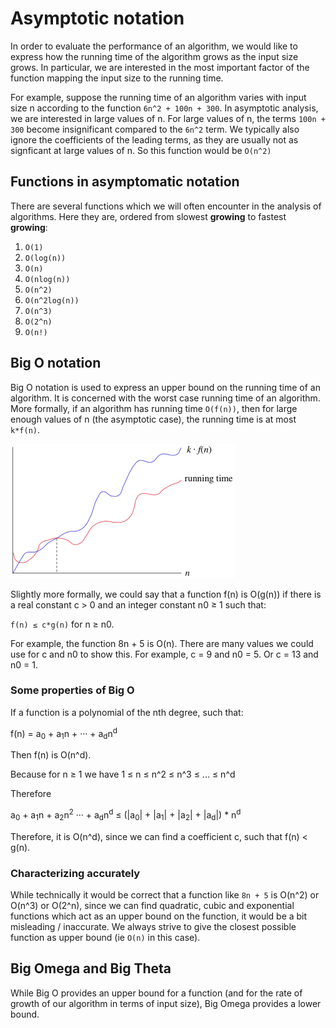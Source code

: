 # Asymptotic notation

In order to evaluate the performance of an algorithm, we would like to express how the running time of the algorithm grows as the input size grows. In particular, we are interested in the most important factor of the function mapping the input size to the running time. 

For example, suppose the running time of an algorithm varies with input size n according to the function `6n^2 + 100n + 300`. In asymptotic analysis, we are interested in large values of n. For large values of n, the terms `100n + 300` become insignificant compared to the `6n^2` term. We typically also ignore the coefficients of the leading terms, as they are usually not as signficant at large values of n. So this function would be `O(n^2)`

## Functions in asymptomatic notation

There are several functions which we will often encounter in the analysis of algorithms. Here they are, ordered from slowest **growing** to fastest **growing**:

1. `O(1)`
2. `O(log(n))`
3. `O(n)`
4. `O(nlog(n))`
5. `O(n^2)`
6. `O(n^2log(n))`
7. `O(n^3)`
8. `O(2^n)`
9. `O(n!)`

## Big O notation

Big O notation is used to express an upper bound on the running time of an algorithm. It is concerned with the worst case running time of an algorithm. More formally, if an algorithm has running time `O(f(n))`, then for large enough values of n (the asymptotic case), the running time is at most `k*f(n)`.

<img src="./running_time.png">

Slightly more formally, we could say that a function f(n) is O(g(n)) if there is a real constant c > 0 and an integer constant n0 ≥ 1 such that:

`f(n) ≤ c*g(n)` for n ≥ n0.

For example, the function 8n + 5 is O(n). There are many values we could use for c and n0 to show this. For example, c = 9 and n0 = 5. Or c = 13 and n0 = 1.

### Some properties of Big O

If a function is a polynomial of the nth degree, such that:

f(n) = a<sub>0</sub> + a<sub>1</sub>n + ··· + a<sub>d</sub>n<sup>d</sup>

Then f(n) is O(n^d).

Because for n ≥ 1 we have 1 ≤ n ≤ n^2 ≤ n^3 ≤ ... ≤ n^d

Therefore

a<sub>0</sub> + a<sub>1</sub>n + a<sub>2</sub>n<sup>2</sup> ··· + a<sub>d</sub>n<sup>d</sup> ≤ (|a<sub>0</sub>| + |a<sub>1</sub>| + |a<sub>2</sub>| + |a<sub>d</sub>|) * n<sup>d</sup>

Therefore, it is O(n^d), since we can find a coefficient c, such that f(n) < g(n).

### Characterizing accurately

While technically it would be correct that a function like `8n + 5` is O(n^2) or O(n^3) or O(2^n), since we can find quadratic, cubic and exponential functions which act as an upper bound on the function, it would be a bit misleading / inaccurate. We always strive to give the closest possible function as upper bound (ie `O(n)` in this case).

## Big Omega and Big Theta

While Big O provides an upper bound for a function (and for the rate of growth of our algorithm in terms of input size), Big Omega provides a lower bound. 